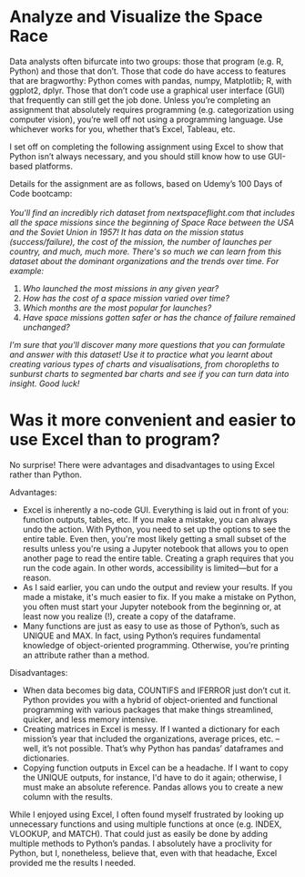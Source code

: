 # Analyze and Visualize the Space Race<br />

Data analysts often bifurcate into two groups: those that program (e.g. R, Python) and those that don’t. Those that code do have access to features that are bragworthy: Python comes with pandas, numpy, Matplotlib; R, with ggplot2, dplyr. Those that don’t code use a graphical user interface (GUI) that frequently can still get the job done. Unless you’re completing an assignment that absolutely requires programming (e.g. categorization using computer vision), you’re well off not using a programming language. Use whichever works for you, whether that’s Excel, Tableau, etc.<br />

I set off on completing the following assignment using Excel to show that Python isn’t always necessary, and you should still know how to use GUI-based platforms.<br />

Details for the assignment are as follows, based on Udemy’s 100 Days of Code bootcamp:<br /><br />
  *You'll find an incredibly rich dataset from nextspaceflight.com that includes all the space missions since the beginning of Space Race between the USA and the Soviet Union in 1957! It has data on the mission status (success/failure), the cost of the mission, the number of launches per country, and much, much more. There's so much we can learn from this dataset about the dominant organizations and the trends over time. For example:*
<ol>
  <li><i>Who launched the most missions in any given year?</i></li>
  <li><i>How has the cost of a space mission varied over time?</i></li>
  <li><i>Which months are the most popular for launches?</i></li>
  <li><i>Have space missions gotten safer or has the chance of failure remained unchanged?</i></li>
</ol>

  *I'm sure that you'll discover many more questions that you can formulate and answer with this dataset! Use it to practice what you learnt about creating various types of charts and visualisations, from choropleths to sunburst charts to segmented bar charts and see if you can turn data into insight. Good luck!*<br />

# Was it more convenient and easier to use Excel than to program?

No surprise! There were advantages and disadvantages to using Excel rather than Python.

Advantages:

- Excel is inherently a no-code GUI. Everything is laid out in front of you: function outputs, tables, etc. If you make a mistake, you can always undo the action. With Python, you need to set up the options to see the entire table. Even then, you're most likely getting a small subset of the results unless you're using a Jupyter notebook that allows you to open another page to read the entire table. Creating a graph requires that you run the code again. In other words, accessibility is limited—but for a reason.
-	As I said earlier, you can undo the output and review your results. If you made a mistake, it's much easier to fix. If you make a mistake on Python, you often must start your Jupyter notebook from the beginning or, at least now you realize (!), create a copy of the dataframe.
-	Many functions are just as easy to use as those of Python’s, such as UNIQUE and MAX. In fact, using Python’s requires fundamental knowledge of object-oriented programming. Otherwise, you’re printing an attribute rather than a method.

Disadvantages:

-	When data becomes big data, COUNTIFS and IFERROR just don’t cut it. Python provides you with a hybrid of object-oriented and functional programming with various packages that make things streamlined, quicker, and less memory intensive.
-	Creating matrices in Excel is messy. If I wanted a dictionary for each mission’s year that included the organizations, average prices, etc. – well, it’s not possible. That’s why Python has pandas’ dataframes and dictionaries.
-	Copying function outputs in Excel can be a headache. If I want to copy the UNIQUE outputs, for instance, I'd have to do it again; otherwise, I must make an absolute reference. Pandas allows you to create a new column with the results.

While I enjoyed using Excel, I often found myself frustrated by looking up unnecessary functions and using multiple functions at once (e.g. INDEX, VLOOKUP, and MATCH). That could just as easily be done by adding multiple methods to Python’s pandas. I absolutely have a proclivity for Python, but I, nonetheless, believe that, even with that headache, Excel provided me the results I needed.

